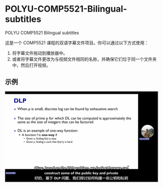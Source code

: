 # POLYU-COMP5521-Bilingual-subtitles

POLYU COMP5521 Bilingual subtitles

这是一个 COMP5521 课程的双语字幕文件项目。你可以通过以下方式使用：

1. 将字幕文件拖动到播放器中。
2. 或者将字幕文件更改为与视频文件相同的名称，并确保它们位于同一个文件夹中，然后打开视频。

## 示例

![Example](example.png)

